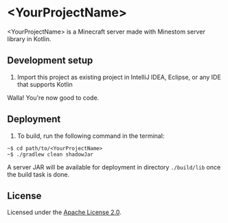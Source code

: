 # \<YourProjectName>

\<YourProjectName> is a Minecraft server made with Minestom server library in Kotlin.

## Development setup

1. Import this project as existing project in IntelliJ IDEA, Eclipse, or any IDE that supports Kotlin

Walla! You're now good to code.

## Deployment

1. To build, run the following command in the terminal:
```
~$ cd path/to/<YourProjectName>
~$ ./gradlew clean shadowJar
```

A server JAR will be available for deployment in directory `./build/lib` once the build task is done. 

## License

Licensed under the [Apache License 2.0](LICENSE).